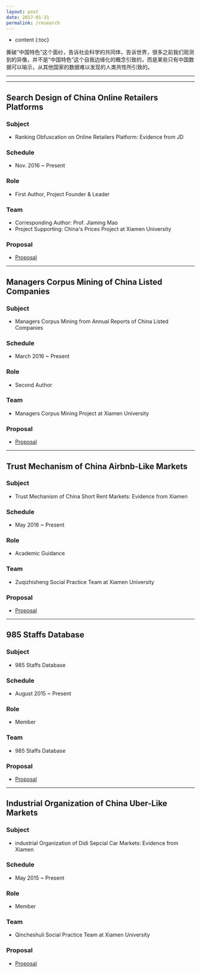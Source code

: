 ```yaml
---
layout: post
date: 2017-01-31
permalink: /research
---
```


* content
{:toc}


撕破“中国特色”这个面纱，告诉社会科学的共同体，告诉世界，很多之前我们观测到的异像，并不是“中国特色”这个自我边缘化的概念引致的，而是某些只有中国数据可以喻示，从其他国家的数据难以发现的人类共性所引致的。

--------
--------

Search Design of China Online Retailers Platforms
-------

### Subject
 - Ranking Obfuscation on Online Retailers Platform: Evidence from JD

### Schedule
 - Nov. 2016 ~ Present

### Role
 - First Author, Project Founder & Leader

### Team
 - Corresponding Author: Prof. Jiaming Mao
 - Project Supporting: China's Prices Project at Xiamen University

### Proposal
 - [Proposal]()

------


Managers Corpus Mining of China Listed Companies
-------

### Subject
 - Managers Corpus Mining from Annual Reports of China Listed Companies

### Schedule
 - March 2016 ~ Present

### Role
 - Second Author

### Team
 - Managers Corpus Mining Project at Xiamen University

### Proposal 
 - [Proposal]()

------


Trust Mechanism of China Airbnb-Like Markets 
-------

### Subject
 - Trust Mechanism of China Short Rent Markets: Evidence from Xiamen

### Schedule
 - May 2016 ~ Present

### Role
 - Academic Guidance

### Team
 - Zuqizhisheng Social Practice Team at Xiamen University

### Proposal
 - [Proposal]()

----


985 Staffs Database 
----

### Subject
 - 985 Staffs Database

### Schedule
 - August 2015 ~ Present

### Role
 - Member

### Team
 - 985 Staffs Database

### Proposal
 - [Proposal]()

-----


Industrial Organization of China Uber-Like Markets
-------

### Subject
 - industrial Organization of Didi Sepcial Car Markets: Evidence from Xiamen

### Schedule
 - May 2015 ~ Present

### Role
 - Member

### Team
  - Qincheshuli Social Practice Team at Xiamen University

### Proposal
  - [Proposal]() 
